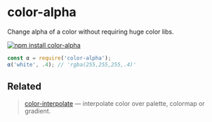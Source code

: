 # color-alpha

Change alpha of a color without requiring huge color libs.

[![npm install color-alpha](https://nodei.co/npm/color-alpha.png?mini=true)](https://npmjs.org/package/color-alpha/)

```js
const α = require('color-alpha');
α('white', .4); // 'rgba(255,255,255,.4)'
```

## Related

> [color-interpolate](https://github.com/dfcreative/color-interpolate) — interpolate color over palette, colormap or gradient.